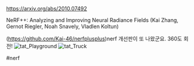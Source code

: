 https://arxiv.org/abs/2010.07492

NeRF++: Analyzing and Improving Neural Radiance Fields (Kai Zhang, Gernot Riegler, Noah Snavely, Vladlen Koltun)

(https://github.com/Kai-46/nerfplusplus)nerf 개선판이 또 나왔군요. 360도 회전!
![tat_Playground](https://media.oss.navercorp.com/user/10999/files/ac812180-1399-11eb-8355-bd5baaa8a9fe) ![tat_Truck](https://media.oss.navercorp.com/user/10999/files/adb24e80-1399-11eb-995c-8a83669096a4)

#nerf